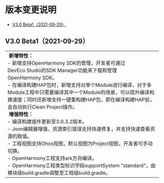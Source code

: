 # 版本变更说明

- [V3.0 Beta1（2021-09-29）](#v3-0-beta1-2021-09-29-)

## V3.0 Beta1（2021-09-29）

| |
| -------- |
| &nbsp;**新增特性：**<br/>-&nbsp;新增支持OpenHarmony&nbsp;SDK的管理，开发者可通过DevEco&nbsp;Studio的SDK&nbsp;Manager功能来下载和管理OpenHarmony&nbsp;SDK。<br/>-&nbsp;在编译构建HAP包时，新增支持对单个Module进行编译，对于多Module工程中只需要编译其中一个Module的场景，可以提升编译构建速度；同时还新增支持一键重构建HAP包，即在编译构建HAP前，会自动执行Clean&nbsp;Project操作。<br/>&nbsp;**增强特性：**<br/>-&nbsp;编译构建插件更新至3.0.3.2版本。<br/>-&nbsp;Json编辑器增强，资源索引错误支持快速修复，并支持快速查看资源的取值。<br/>-&nbsp;工程视图支持Ohos视图，默认视图为Project视图，开发者可手动切换。<br/>-&nbsp;OpenHarmony工程支持ark方舟编译。<br/>-&nbsp;OpenHarmony工程类型标识字段supportSystem&nbsp;"standard"，由模块级build.gradle调整至工程级build.gradle。 | 
